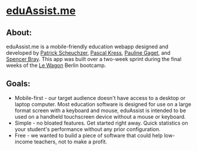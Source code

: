 # [eduAssist.me](https://www.eduassist.me)

## About:
eduAssist.me is a mobile-friendly education webapp designed and developed by [Patrick Scheuchzer](https://github.com/patrick-scheuchzer), [Pascal Kress](https://github.com/wabi69sabi), [Pauline Gaget](https://github.com/lupiane), and [Spencer Bray](https://github.com/letired).  This app was built over a two-week sprint during the final weeks of the [Le Wagon](https://lewagon.com) Berlin bootcamp.

## Goals:
* Mobile-first - our target audience doesn't have access to a desktop or laptop computer.  Most education software is designed for use on a large format screen with a keyboard and mouse, eduAssist is intended to be used on a handheld touchscreen device without a mouse or keyboard.
* Simple - no bloated features. Get started right away. Quick statistics on your student's performance without any prior configuration.
* Free - we wanted to build a piece of software that could help low-income teachers, not to make a profit.

